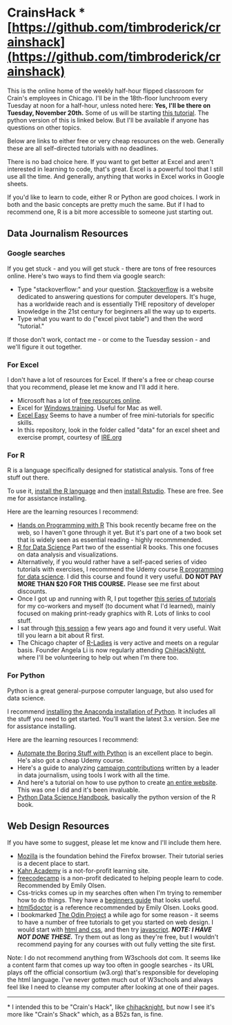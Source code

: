 
# CrainsHack &ast; [https://github.com/timbroderick/crainshack](https://github.com/timbroderick/crainshack)

This is the online home of the weekly half-hour flipped classroom for Crain's employees in Chicago. I'll be in the 18th-floor lunchroom every Tuesday at noon for a half-hour, unless noted here: **Yes, I'll be there on Tuesday, November 20th.** Some of us will be starting [this tutorial](https://first-graphics-app.readthedocs.io/). The python version of this is linked below. But I'll be available if anyone has questions on other topics.

Below are links to either free or very cheap resources on the web. Generally these are all self-directed tutorials with no deadlines.

There is no bad choice here. If you want to get better at Excel and aren't interested in learning to code, that's great. Excel is a powerful tool that I still use all the time. And generally, anything that works in Excel works in Google sheets.

If you'd like to learn to code, either R or Python are good choices. I work in both and the basic concepts are pretty much the same. But if I had to recommend one, R is a bit more accessible to someone just starting out.

## Data Journalism Resources

### Google searches

If you get stuck - and you will get stuck - there are tons of free resources online. Here's two ways to find them via google search:
* Type "stackoverflow:" and your question. [Stackoverflow](https://stackoverflow.com/) is a website dedicated to answering questions for computer developers. It's huge, has a worldwide reach and is essentially THE repository of developer knowledge in the 21st century for beginners all the way up to experts.
* Type what you want to do ("excel pivot table") and then the word "tutorial."

If those don't work, contact me - or come to the Tuesday session - and we'll figure it out together.

### For Excel

I don't have a lot of resources for Excel. If there's a free or cheap course that you recommend, please let me know and I'll add it here.
* Microsoft has a lot of [free resources online](https://support.office.com/en-us/excel).
* Excel for [Windows training](https://support.office.com/en-us/article/excel-for-windows-training-9bc05390-e94c-46af-a5b3-d7c22f6990bb?wt.mc_id=otc_home&ui=en-US&rs=en-US&ad=US). Useful for Mac as well.
* [Excel Easy](https://www.excel-easy.com/) Seems to have a number of free mini-tutorials for specific skills.
* In this repository, look in the folder called "data" for an excel sheet and exercise prompt, courtesy of [IRE.org](https://ire.org/)

### For R

R is a language specifically designed for statistical analysis. Tons of free stuff out there.

To use it, [install the R language](https://cran.rstudio.com/) and then [install Rstudio](https://www.rstudio.com/products/rstudio/download/#download). These are free. See me for assistance installing.

Here are the learning resources I recommend:
* [Hands on Programming with R](https://rstudio-education.github.io/hopr/) This book recently became free on the web, so I haven't gone through it yet. But it's part one of a two book set that is widely seen as essential reading - highly recommmended.
* [R for Data Science](https://r4ds.had.co.nz/introduction.html) Part two of the essential R books. This one focuses on data analysis and visualizations.
* Alternatively, if you would rather have a self-paced series of video tutorials with exercises, I recommend the Udemy course [R programming for data science](https://www.udemy.com/r-programming/). I did this course and found it very useful. **DO NOT PAY MORE THAN $20 FOR THIS COURSE.** Please see me first about discounts.
* Once I got up and running with R, I put together [this series of tutorials](https://timbroderick.github.io/R_graphics/) for my co-workers and myself (to document what I'd learned), mainly focused on making print-ready graphics with R. Lots of links to cool stuff.
* I sat through [this session](https://paldhous.github.io/NICAR/2017/r-analysis.html) a few years ago and found it very useful. Wait till you learn a bit about R first.
* The Chicago chapter of [R-Ladies](https://rladieschicago.org/) is very active and meets on a regular basis. Founder Angela Li is now regularly attending [ChiHackNight](https://chihacknight.org/), where I'll be volunteering to help out when I'm there too.

### For Python

Python is a great general-purpose computer language, but also used for data science.

I recommend [installing the Anaconda installation of Python](https://www.anaconda.com/download/). It includes all the stuff you need to get started. You'll want the latest 3.x version. See me for assistance installing.

Here are the learning resources I recommend:
* [Automate the Boring Stuff with Python](https://automatetheboringstuff.com/) is an excellent place to begin. He's also got a cheap Udemy course.
* Here's a guide to analyzing [campaign contributions](http://www.firstpythonnotebook.org/) written by a leader in data journalism, using tools I work with all the time.
* And here's a tutorial on how to use python to create [an entire website](https://first-news-app.readthedocs.io/en/latest/). This was one I did and it's been invaluable.
* [Python Data Science Handbook](https://jakevdp.github.io/PythonDataScienceHandbook/), basically the python version of the R book.

## Web Design Resources

If you have some to suggest, please let me know and I'll include them here.

* [Mozilla](https://developer.mozilla.org/en-US/docs/Learn/HTML) is the foundation behind the Firefox browser. Their tutorial series is a decent place to start.
* [Kahn Academy](https://www.khanacademy.org/computing/computer-programming/html-css) is a not-for-profit learning site.
* [freecodecamp](https://www.freecodecamp.org/) is a non-profit dedicated to helping people learn to code. Recommended by Emily Olsen.
* Css-tricks comes up in my searches often when I'm trying to remember how to do things. They have a [beginners guide](https://css-tricks.com/almanac/) that looks useful.
* [html5doctor](http://html5doctor.com/element-index/) is a reference recommended by Emily Olsen. Looks good.
* I bookmarked [The Odin Project](https://www.theodinproject.com/) a while ago for some reason - it seems to have a number of free tutorials to get you started on web design. I would start with [html and css](https://www.theodinproject.com/courses/html5-and-css3), and then try [javascript](https://www.theodinproject.com/courses/javascript). ***NOTE: I HAVE NOT DONE THESE.*** Try them out as long as they're free, but I wouldn't recommend paying for any courses with out fully vetting the site first.

Note: I do not recommend anything from W3schools dot com. It seems like a content farm that comes up way too often in google searches - its URL plays off the official consortium (w3.org) that's responsible for developing the html language. I've never gotten much out of W3schools and always feel like I need to cleanse my computer after looking at one of their pages.

___

&ast; I intended this to be "Crain's Hack", like [chihacknight](https://chihacknight.org/), but now I see it's more like "Crain's Shack" which, as a B52s fan, is fine.
